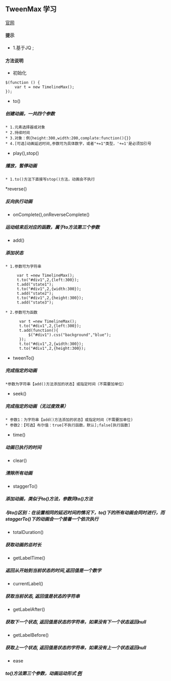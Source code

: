 ## TweenMax 学习
[官网](http://greensock.com/timelinemax)
#### 提示
* 1.基于JQ ;
#### 方法说明
* 初始化
``` 
$(function () {
    var t = new TimelineMax();
});

```
* to() 
##### 创建动画，一共四个参数
    * 1.元素选择器或对象
	* 2.持续时间
	* 3.对象：例{height:300,width:200,complate:function(){}}
	* 4.[可选]动画延迟时间,参数可为具体数字，或者"+=1"类型，'+=1'是必须加引号
* play(),stop()
##### 播放，暂停动画
	* 1.to()方法下直接写stop()方法，动画会不执行
*reverse()
##### 反向执行动画
* onComplete(),onReverseComplete()
##### 运动结束后对应的函数，属于to方法第三个参数
* add()
##### 添加状态
	* 1.参数可为字符串
```
	 var t =new TimelineMax();
	 t.to("#div1",2,{left:300});
	 t.add("state1");
	 t.to("#div1",2,{width:300});
	 t.add("state2");
	 t.to("#div1",2,{height:300});
	 t.add("state3");

```
	* 2.参数可为函数
```
	  var t =new TimelineMax();
	  t.to("#div1",2,{left:300});
	  t.add(function(){
		  $("#div1").css("background","blue");
	  });
	  t.to("#div1",2,{width:300});
	  t.to("#div1",2,{height:300});
```
* tweenTo()
##### 完成指定的动画
	*参数为字符串【add()方法添加的状态】或指定时间（不需要加单位）
* seek()
##### 完成指定的动画（无过度效果）
	* 参数1：为字符串【add()方法添加的状态】或指定时间（不需要加单位)
	* 参数2：【可选】布尔值：true[不执行函数，默认];false[执行函数]
* time()
##### 动画已执行的时间
* clear()
##### 清除所有动画
* staggerTo()
##### 添加动画，类似于to()方法，参数同to()方法
##### 与to()区别：在设置相同的延迟时间的情况下，to()下的所有动画会同时进行，而staggerTo()下的动画会一个接着一个依次执行
* totalDuration()
##### 获取动画的总时长
* getLabelTime()
##### 返回从开始到当前状态的时间,返回值是一个数字
* currentLabel()
##### 获取当前状态, 返回值是状态的字符串
* getLabelAfter()
##### 获取下一个状态, 返回值是状态的字符串，如果没有下一个状态返回null
* getLabelBefore()
##### 获取上一个状态, 返回值是状态的字符串，如果没有上一个状态返回null
* ease
##### to()方法第三个参数，动画运动形式 [例](http://blog.sina.com.cn/s/blog_6d193c030100uhij.html)